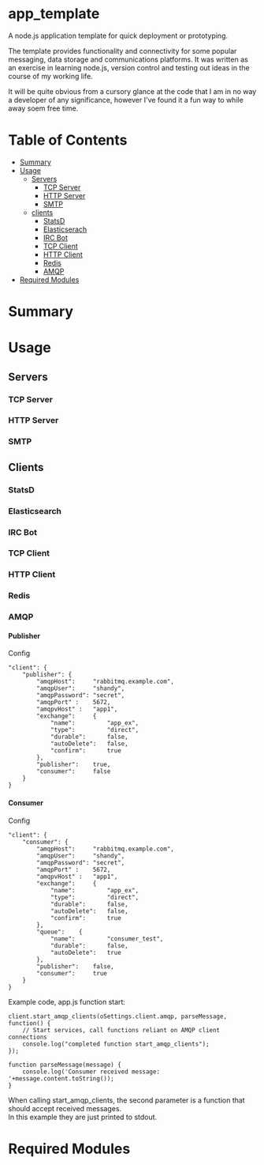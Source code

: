 # app_template

A node.js application template for quick deployment or prototyping.

The template provides functionality and connectivity for some popular messaging, data storage and communications platforms.
It was written as an exercise in learning node.js, version control and testing out ideas in the course of my working life.

It will be quite obvious from a cursory glance at the code that I am in no way a developer of any significance, however I've found it a fun way to while away soem free time. 

# Table of Contents

* [Summary](#summary)
* [Usage](#usage)
   * [Servers](#servers)
      * [TCP Server](#tcp-server)
      * [HTTP Server](#http-server)
      * [SMTP](#smtp)
   * [clients](#clients)
      * [StatsD](#statsd)
      * [Elasticserach](#elasticsearch-client)
      * [IRC Bot](#ircbot)
      * [TCP Client](#tcp-client)
      * [HTTP Client](#http-client)
      * [Redis](#redis-client)
      * [AMQP](#amqp-client)
* [Required Modules](#required_modules)

# Summary

# Usage
## Servers
### TCP Server

### HTTP Server

### SMTP

## Clients
### StatsD

### Elasticsearch

### IRC Bot

### TCP Client

### HTTP Client

### Redis

### AMQP


#### Publisher

Config
```
"client": {
	"publisher": {
		"amqpHost":   	"rabbitmq.example.com",
        "amqpUser":     "shandy",
        "amqpPassword": "secret",
        "amqpPort" :    5672,
        "amqpvHost" :   "app1",
        "exchange":     {
            "name":         "app_ex",
            "type":         "direct",
            "durable":      false,
            "autoDelete":   false,
            "confirm":      true
        },
        "publisher":    true,
        "consumer":     false
	}
}
```

#### Consumer

Config
```
"client": {
	"consumer": {
		"amqpHost":   	"rabbitmq.example.com",
        "amqpUser":     "shandy",
        "amqpPassword": "secret",
        "amqpPort" :    5672,
        "amqpvHost" :   "app1",
        "exchange":     {
            "name":         "app_ex",
            "type":         "direct",
            "durable":      false,
            "autoDelete":   false,
            "confirm":      true
        },
        "queue":    {
            "name":         "consumer_test",
            "durable":      false,
            "autoDelete":   true
        },
        "publisher":    false,
        "consumer":     true
	}
}
```

Example code, app.js function start:

```
client.start_amqp_clients(oSettings.client.amqp, parseMessage, function() {
	// Start services, call functions reliant on AMQP client connections
	console.log("completed function start_amqp_clients");
});

function parseMessage(message) {
	console.log('Consumer received message: '+message.content.toString());
}

```
When calling start_amqp_clients, the second parameter is a function that should accept received messages.  
In this example they are just printed to stdout.

# Required Modules